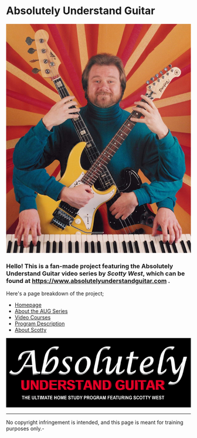
# Absolutely Understand Guitar

![Picture of Scotty West](/images/indexScotty.jpg)

### Hello! This is a fan-made project featuring the **Absolutely Understand Guitar** video series by *Scotty West*, which can be found at https://www.absolutelyunderstandguitar.com .


Here's a page breakdown of the project;
* [Homepage](https://tomasperezmera.github.io/absolutelyUnderstandGuitar/index.html)
* [About the AUG Series](https://tomasperezmera.github.io/absolutelyUnderstandGuitar/pages/about.html)
* [Video Courses](https://tomasperezmera.github.io/absolutelyUnderstandGuitar/pages/videos.html)
* [Program Description](https://tomasperezmera.github.io/absolutelyUnderstandGuitar/pages/program.html)
* [About Scotty](https://tomasperezmera.github.io/absolutelyUnderstandGuitar/pages/scotty.html)


![Page Footer Logo](/images/footerLogo.png)

---
No copyright infringement is intended, and this page is meant for training purposes only.-
